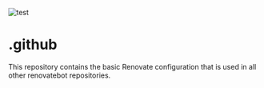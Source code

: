 ![test](https://github.com/renovatebot/.github/workflows/test/badge.svg)

# .github

This repository contains the basic Renovate configuration that is used in all other renovatebot repositories.
